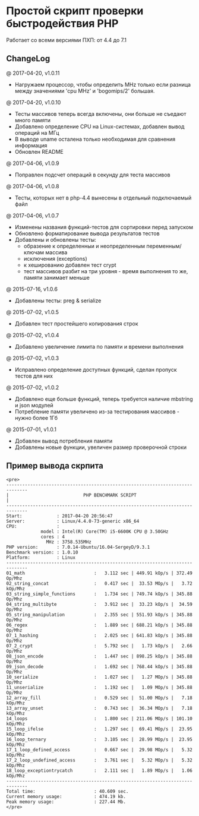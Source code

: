 # Простой скрипт проверки быстродействия PHP

Работает со всеми версиями ПХП: от 4.4 до 7.1

## ChangeLog

@ 2017-04-20, v1.0.11

 * Нагружаем процессор, чтобы определить MHz только если разница между
   значениями 'cpu MHz' и 'bogomips/2' большая.

@ 2017-04-20, v1.0.10

 * Тесты массивов теперь всегда включены, они больше не съедают много памяти
 * Добавлено определение CPU на Linux-системах, добавлен вывод операций на МГц
 * В выводе uname осталена только необходимая для сравнения информация
 * Обновлен README

@ 2017-04-06, v1.0.9

 * Поправлен подсчет операций в секунду для теста массивов

@ 2017-04-06, v1.0.8

 * Тесты, которых нет в php-4.4 вынесены в отдельный подключаемый файл

@ 2017-04-06, v1.0.7

 * Изменены названия функций-тестов для сортировки перед запуском
 * Обновлено форматирование вывода результатов тестов
 * Добавлены и обновлены тесты:
   - образение к определенныи и неопределенным переменным/ключам массива
   - исключения (exceptions)
   - к хешированию добавлен тест crypt
   - тест массивов разбит на три уровня - время выполнения то же, памяти занимает меньше

@ 2015-07-16, v1.0.6

 * Добавлены тесты: preg & serialize

@ 2015-07-02, v1.0.5

 * Добавлен тест простейшего копирования строк

@ 2015-07-02, v1.0.4

 * Добавлено увеличение лимита по памяти и времени выполнения

@ 2015-07-02, v1.0.3

 * Исправлено определение доступных функций, сделан пропуск тестов для них

@ 2015-07-02, v1.0.2

 * Добавлено еще больше функций, теперь требуется наличие mbstring и json модулей
 * Потребление памяти увеличено из-за тестирования массивов - нужно более 1Гб

@ 2015-07-01, v1.0.1

 * Добавлен вывод потребления памяти
 * Добавлены новые функции, увеличен размер проверочной строки

## Пример вывода скрпита

```
<pre>
------------------------------------------------------------------------------
|                            PHP BENCHMARK SCRIPT                            |
------------------------------------------------------------------------------
Start:             : 2017-04-20 20:56:47
Server:            : Linux/4.4.0-73-generic x86_64
CPU:               :
             model : Intel(R) Core(TM) i5-6600K CPU @ 3.50GHz
             cores : 4
               MHz : 3758.535MHz
PHP version:       : 7.0.14-Ubuntu/16.04-SergeyD/9.3.1
Benchmark version: : 1.0.10
Platform:          : Linux
------------------------------------------------------------------------------
01_math                          :   3.112 sec | 449.91 kOp/s | 372.49  Op/Mhz
02_string_concat                 :   0.417 sec |  33.53 MOp/s |   3.72 kOp/Mhz
03_string_simple_functions       :   1.734 sec | 749.74 kOp/s | 345.88  Op/Mhz
04_string_multibyte              :   3.912 sec |  33.23 kOp/s |  34.59  Op/Mhz
05_string_manipulation           :   2.355 sec | 551.93 kOp/s | 345.88  Op/Mhz
06_regex                         :   1.889 sec | 688.21 kOp/s | 345.88  Op/Mhz
07_1_hashing                     :   2.025 sec | 641.83 kOp/s | 345.88  Op/Mhz
07_2_crypt                       :   5.792 sec |   1.73 kOp/s |   2.66  Op/Mhz
08_json_encode                   :   1.447 sec | 898.25 kOp/s | 345.88  Op/Mhz
09_json_decode                   :   1.692 sec | 768.44 kOp/s | 345.88  Op/Mhz
10_serialize                     :   1.027 sec |   1.27 MOp/s | 345.88  Op/Mhz
11_unserialize                   :   1.192 sec |   1.09 MOp/s | 345.88  Op/Mhz
12_array_fill                    :   0.529 sec |  51.00 MOp/s |   7.18 kOp/Mhz
13_array_unset                   :   0.743 sec |  36.34 MOp/s |   7.18 kOp/Mhz
14_loops                         :   1.800 sec | 211.06 MOp/s | 101.10 kOp/Mhz
15_loop_ifelse                   :   1.297 sec |  69.41 MOp/s |  23.95 kOp/Mhz
16_loop_ternary                  :   3.105 sec |  28.99 MOp/s |  23.95 kOp/Mhz
17_1_loop_defined_access         :   0.667 sec |  29.98 MOp/s |   5.32 kOp/Mhz
17_2_loop_undefined_access       :   3.761 sec |   5.32 MOp/s |   5.32 kOp/Mhz
18_loop_exceptiontrycatch        :   2.111 sec |   1.89 MOp/s |   1.06 kOp/Mhz
------------------------------------------------------------------------------
Total time:                      : 40.609 sec.
Current memory usage:            : 474.19 kb.
Peak memory usage:               : 227.44 Mb.
</pre>
```